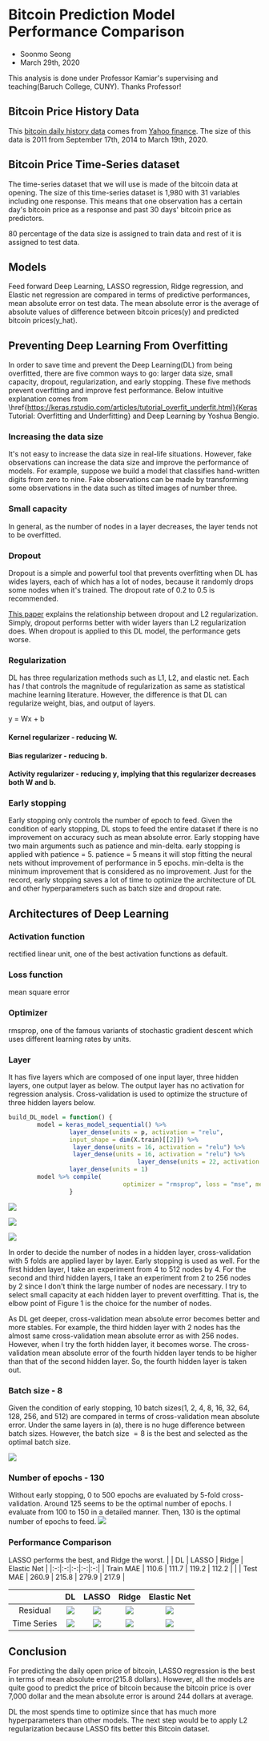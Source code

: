 # Bitcoin Prediction Model Performance Comparison
- Soonmo Seong
- March 29th, 2020

This analysis is done under Professor Kamiar's supervising and teaching(Baruch College, CUNY). Thanks Professor!

## Bitcoin Price History Data

This [bitcoin daily history data](https://drive.google.com/file/d/1WdAlHmxsBfsYRWyFZvuKE0tAPFulLhNe/view?usp=sharing) 
comes from [Yahoo finance](https://finance.yahoo.com/quote/BTC-USD/history?p=BTC-USD). 
The size of this data is 2011 from September 17th, 2014 to March 19th, 2020. 

## Bitcoin Price Time-Series dataset

The time-series dataset that we will use is made of the bitcoin data at opening. The size of this time-series dataset is  1,980 with 31 variables including one response. This means that one observation has a certain day's bitcoin price as a response and past 30 days' bitcoin price as predictors.

80 percentage of the data size is assigned to train data and rest of it is assigned to test data.

## Models

Feed forward Deep Learning, LASSO regression, Ridge regression, and Elastic net regression are compared in terms of predictive performances, mean absolute error on test data. The mean absolute error is the average of absolute values of difference between bitcoin prices(y) and predicted bitcoin prices(y_hat).

## Preventing Deep Learning From Overfitting

In order to save time and prevent the Deep Learning(DL) from being overfitted, there are five common ways to go: larger data size, small capacity, dropout, regularization, and early stopping. These five methods prevent overfitting and improve fest performance. Below intuitive explanation comes from \href{https://keras.rstudio.com/articles/tutorial_overfit_underfit.html}{Keras Tutorial: Overfitting and Underfitting} and Deep Learning by Yoshua Bengio.

### Increasing the data size
    
It's not easy to increase the data size in real-life situations. However, fake observations can increase the data size and improve the performance of models. For example, suppose we build a model that classifies hand-written digits from zero to nine. Fake observations can be made by transforming some observations in the data such as tilted images of number three.
    
### Small capacity
    
In general, as the number of nodes in a layer decreases, the layer tends not to be overfitted.

### Dropout
    
Dropout is a simple and powerful tool that prevents overfitting when DL has wides layers, each of which has a lot of nodes, because it randomly drops some nodes when it's trained. The dropout rate of 0.2 to 0.5 is recommended.
    
[This paper](https://uksim.info/isms2016/CD/data/0665a174.pdf) explains the relationship between dropout and L2 regularization. Simply, dropout performs better with wider layers than L2 regularization does. When dropout is applied to this DL model, the performance gets worse.
    
### Regularization
    
DL has three regularization methods such as L1, L2, and elastic net. Each has $l$ that controls the magnitude of regularization as same as statistical machine learning literature. However, the difference is that DL can regularize weight, bias, and output of layers.

y = Wx + b
#### Kernel regularizer - reducing W.

#### Bias regularizer - reducing b.

#### Activity regularizer - reducing y, implying that this regularizer decreases both W and b.
        
### Early stopping
    
Early stopping only controls the number of epoch to feed. Given the condition of early stopping, DL stops to feed the entire dataset if there is no improvement on accuracy such as mean absolute error. Early stopping have two main  arguments such as patience and min-delta. early stopping is applied with patience = 5. patience = 5 means it will stop fitting the neural nets without improvement of performance in 5 epochs. min-delta is the minimum improvement that is considered as no improvement. Just for the record, early stopping saves a lot of time to optimize the architecture of DL and other hyperparameters such as batch size and dropout rate.

## Architectures of Deep Learning

### Activation function

rectified linear unit, one of the best activation functions as default.

### Loss function

mean square error

### Optimizer

rmsprop, one of the famous variants of stochastic gradient descent which uses different learning rates by units.


### Layer

It has five layers which are composed of one input layer, three hidden layers, one output layer as below. The output layer has no activation for regression analysis. Cross-validation is used to optimize the structure of three hidden layers below.

```R
build_DL_model = function() {
        model = keras_model_sequential() %>%
                 layer_dense(units = p, activation = "relu", 
                 input_shape = dim(X.train)[[2]]) %>%
                  layer_dense(units = 16, activation = "relu") %>%
                  layer_dense(units = 16, activation = "relu") %>%
									layer_dense(units = 22, activation = "relu") %>%
             	 layer_dense(units = 1)
  		model %>% compile(
    							optimizer = "rmsprop", loss = "mse", metrics = c("mae") )
				 }
```

![](hidden1.jpeg)

![](hidden2.jpeg)

![](hidden3.jpeg)

In order to decide the number of nodes in a hidden layer, cross-validation with 5 folds are applied layer by layer. Early stopping is used as well. For the first hidden layer, I take an experiment from 4 to 512 nodes by 4. For the second and third hidden layers, I take an experiment from 2 to 256 nodes by 2 since I don't think the large number of nodes are necessary. I try to select small capacity at each hidden layer to prevent overfitting. That is, the elbow point of Figure 1 is the choice for the number of nodes.
        
As DL get deeper, cross-validation mean absolute error becomes better and more stables. For example, the third hidden layer with 2 nodes has the almost same cross-validation mean absolute error as with 256 nodes. However, when I try the forth hidden layer, it becomes worse. The cross-validation mean absolute error of the fourth hidden layer tends to be higher than that of the second hidden layer. So, the fourth hidden layer is taken out.
        

### Batch size - 8 
    
Given the condition of early stopping, 10 batch sizes(1, 2, 4, 8, 16, 32, 64, 128, 256, and 512) are compared in terms of cross-validation mean absolute error. Under the same layers in (a), there is no huge difference between batch sizes. However, the batch size $= 8$ is the best and selected as the optimal batch size. 
    
![](batch.jpeg)
    
### Number of epochs - 130
    
Without early stopping, 0 to 500 epochs are evaluated by 5-fold cross-validation. Around 125 seems to be the optimal number of epochs. I evaluate from 100 to 150 in a detailed manner. Then, 130 is the optimal number of epochs to feed.
![](epoch.jpeg)

### Performance Comparison

LASSO performs the best, and Ridge the worst. 
|   | DL  | LASSO  | Ridge  | Elastic Net  |
|:-:|:-:|:-:|:-:|:-:|
| Train MAE | 110.6  | 111.7  | 119.2  | 112.2  |   |
| Test MAE  | 260.9  | 215.8  | 279.9  | 217.9  |

|   | DL  | LASSO  | Ridge  | Elastic Net  |
|:-:|:-:|:-:|:-:|:-:|
| Residual | ![](dlr.jpeg)  | ![](lassor.jpeg)  | ![](ridger.jpeg)  | ![](elasticr.jpeg)  |
| Time Series  | ![](dlt.jpeg) | ![](lassot.jpeg) | ![](ridget.jpeg) | ![](elastict.jpeg) |

## Conclusion

For predicting the daily open price of bitcoin, LASSO regression is the best in terms of mean absolute error(215.8 dollars). However, all the models are quite good to predict the price of bitcoin because the bitcoin price is over 7,000 dollar and the mean absolute error is around 244 dollars at average.

DL the most spends time to optimize since that has much more hyperparameters than other models. The next step would be to apply L2 regularization because LASSO fits better this Bitcoin dataset.
